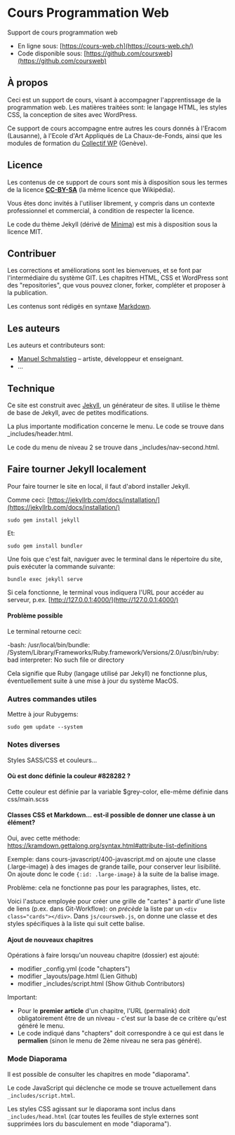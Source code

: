 # Cours Programmation Web

Support de cours programmation web

- En ligne sous: [https://cours-web.ch](https://cours-web.ch/)
- Code disponible sous: [https://github.com/coursweb](https://github.com/coursweb)

## À propos

Ceci est un support de cours, visant à accompagner l'apprentissage de la programmation web. Les matières traitées sont: le langage HTML, les styles CSS, la conception de sites avec WordPress.

Ce support de cours accompagne entre autres les cours donnés à l'Eracom (Lausanne), à l'Ecole d'Art Appliqués de La Chaux-de-Fonds, ainsi que les modules de formation du [Collectif WP](http://collectifwp.ch) (Genève).

## Licence

Les contenus de ce support de cours sont mis à disposition sous les termes de la licence **[CC-BY-SA](https://creativecommons.org/licenses/by/4.0/)** (la même licence que Wikipédia).

Vous êtes donc invités à l'utiliser librement, y compris dans un contexte professionnel et commercial, à condition de respecter la licence.

Le code du thème Jekyll (dérivé de [Minima](https://github.com/jekyll/minima)) est mis à disposition sous la licence MIT.

## Contribuer

Les corrections et améliorations sont les bienvenues, et se font par l'intermédiaire du système GIT. Les chapitres HTML, CSS et WordPress sont des "repositories", que vous pouvez cloner, forker, compléter et proposer à la publication.

Les contenus sont rédigés en syntaxe [Markdown](https://collectifwp.github.io/cours-web/wp/texte-formatage#rdiger-en-markdown).

## Les auteurs

Les auteurs et contributeurs sont:

* [Manuel Schmalstieg](https://github.com/ms-studio) – artiste, développeur et enseignant.
* ...

## Technique

Ce site est construit avec [Jekyll](http://jekyllrb.com/), un générateur de sites. Il utilise le thème de base de Jekyll, avec de petites modifications.

La plus importante modification concerne le menu. Le code se trouve dans _includes/header.html.

Le code du menu de niveau 2 se trouve dans _includes/nav-second.html.

## Faire tourner Jekyll localement

Pour faire tourner le site en local, il faut d'abord installer Jekyll.

Comme ceci: [https://jekyllrb.com/docs/installation/](https://jekyllrb.com/docs/installation/)

```
sudo gem install jekyll
```

Et: 

```
sudo gem install bundler
```

Une fois que c'est fait, naviguer avec le terminal dans le répertoire du site, puis exécuter la commande suivante:

```
bundle exec jekyll serve
```

Si cela fonctionne, le terminal vous indiquera l'URL pour accéder au serveur, p.ex. [http://127.0.0.1:4000/](http://127.0.0.1:4000/)

#### Problème possible

Le terminal retourne ceci:

-bash: /usr/local/bin/bundle: /System/Library/Frameworks/Ruby.framework/Versions/2.0/usr/bin/ruby: bad interpreter: No such file or directory

Cela signifie que Ruby (langage utilisé par Jekyll) ne fonctionne plus, éventuellement suite à une mise à jour du système MacOS.

### Autres commandes utiles

Mettre à jour Rubygems: 

```
sudo gem update --system
```

### Notes diverses

Styles SASS/CSS et couleurs... 

#### Où est donc définie la couleur #828282 ?

Cette couleur est définie par la variable $grey-color, elle-même définie dans css/main.scss

#### Classes CSS et Markdown... est-il possible de donner une classe à un élément?

Oui, avec cette méthode: https://kramdown.gettalong.org/syntax.html#attribute-list-definitions

Exemple: dans cours-javascript/400-javascript.md on ajoute une classe (.large-image) à des images de grande taille, pour conserver leur lisibilité. On ajoute donc le code `{:id: .large-image}` à la suite de la balise image.

Problème: cela ne fonctionne pas pour les paragraphes, listes, etc.

Voici l'astuce employée pour créer une grille de "cartes" à partir d'une liste de liens (p.ex. dans Git-Workflow): on *précède* la liste par un `<div class="cards"></div>`. Dans `js/coursweb.js`, on donne une classe et des styles spécifiques à la liste qui suit cette balise.

#### Ajout de nouveaux chapitres

Opérations à faire lorsqu'un nouveau chapitre (dossier) est ajouté:

* modifier _config.yml (code "chapters")
* modifier _layouts/page.html (Lien Github)
* modifier _includes/script.html (Show Github Contributors)

Important: 

* Pour le **premier article** d'un chapitre, l'URL (permalink) doit obligatoirement être de un niveau - c'est sur la base de ce critère qu'est généré le menu.
* Le code indiqué dans "chapters" doit correspondre à ce qui est dans le **permalien** (sinon le menu de 2ème niveau ne sera pas généré).

### Mode Diaporama

Il est possible de consulter les chapitres en mode "diaporama". 

Le code JavaScript qui déclenche ce mode se trouve actuellement dans `_includes/script.html`.

Les styles CSS agissant sur le diaporama sont inclus dans `_includes/head.html` (car toutes les feuilles de style externes sont supprimées lors du basculement en mode "diaporama").
